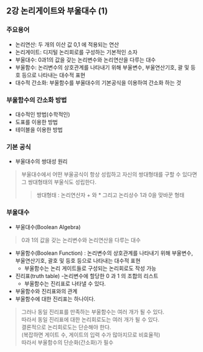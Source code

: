 ## 2강 논리게이트와 부울대수 (1)
### 주요용어
- 논리연산: 두 개의 이산 값 0,1 에 적용되는 연산
- 논리게이트: 디지털 논리회로를 구성하는 기본적인 소자
- 부울대수: 0과1의 값을 갖는 논리변수와 논리연산을 다루는 대수
- 부울함수: 논리변수의 상호관계를 나타내기 위해 부울변수, 부울연산기호, 괄 및 등호 등으로 나타내는 대수적 표현
- 대수적 간소화: 부울함수를 부울대수의 기본공식을 이용하여 간소화 하는 것

### 부울함수의 간소화 방법
- 대수적인 방법(수학적인)
- 도표를 이용한 방법
- 테이블을 이용한 방법 


### 기본 공식
- 부울대수의 쌍대성 원리
> 부울대수에서 어떤 부울공식이 항상 성립하고 자신의 쌍대형태를 구할 수 있다면 그 쌍대형태의 부울식도 성립한다.
> > 쌍대형태 : 논리연산자 + 와 * 그리고 논리상수 1과 0을 맞바꾼 형태


### 부울대수
- 부울대수(Boolean Algebra)
> 0과 1의 값을 갖는 논리변수와 논리연산을 다루는 대수
- 부울함수(Boolean Function) : 논리변수의 상호관계를 나타내기 위해 부울변수,
  부울연산기호, 괄호 및 등호 등으로 나타내는 대수적 표현
  - 부울함수는 논리 게이트들로 구성되는 논리회로도 작성 가능
- 진리표(truth table)
-논리변수에 할당한 0 과 1 의 조합의 리스트 
  - 부울함수는 진리표로 나타낼 수 있다.
- 부울함수와 진리표와의 관계
- 부울함수에 대한 진리표는 하나이다.
 > 그러나 동일 진리표를 만족하는 부울함수는 여러 개가 될 수 있다.    
  > 따라서 동일 진리표에 대한 논리회로도는 여러 개가 될 수 있다.   
  결론적으로 논리회로도는 단순해야 한다.   
(복잡하면 게이트 수, 게이트의 입력 수가 많아지므로 비효율적)   
따라서 부울함수의 단순화(간소화)가 필수
